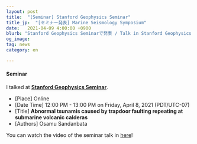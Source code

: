 ```yaml
---
layout: post
title:  "[Seminar] Stanford Geophysics Seminar"
title_jp:  "[セミナー発表] Marine Seismology Symposium"
date:   2021-04-09 4:00:00 +0900
blurb: "Stanford Geophysics Seminarで発表 / Talk in Stanford Geophysics Seminar"
og_image:
tag: news
category: en

---
```


#### **Seminar**

I talked at [**Stanford Geophysics Seminar**](https://earth.stanford.edu/events/osamu-sandanbata-university-tokyo-abnormal-tsunamis-caused-trapdoor-faulting).

- [Place] Online
- [Date Time] 12:00 PM - 13:00 PM  on Friday, April 8, 2021 (PDT/UTC-07)
- [Title] **Abnormal tsunamis caused by trapdoor faulting repeating at submarine volcanic calderas**
- [Authors] Osamu Sandanbata

You can watch the video of the seminar talk in [here](https://drive.google.com/file/d/1eFPH4R5KV6ciSwtswRrCj8wj4fE07Cia/view)!


